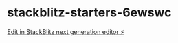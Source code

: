 # stackblitz-starters-6ewswc

[Edit in StackBlitz next generation editor ⚡️](https://stackblitz.com/~/github.com/stefsilva/stackblitz-starters-6ewswc)